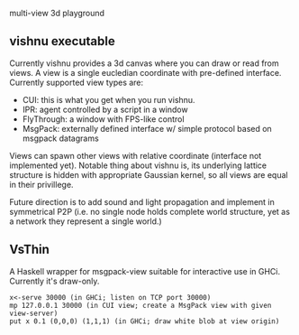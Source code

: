 multi-view 3d playground

vishnu executable
-----

Currently vishnu provides a 3d canvas where you can draw or read from views. A view is a single eucledian
coordinate with pre-defined interface. Currently supported view types are:

* CUI: this is what you get when you run vishnu.
* IPR: agent controlled by a script in a window
* FlyThrough: a window with FPS-like control
* MsgPack: externally defined interface w/ simple protocol based on msgpack datagrams

Views can spawn other views with relative coordinate (interface not implemented yet).
Notable thing about vishnu is, its underlying lattice structure is hidden with appropriate Gaussian kernel,
so all views are equal in their privillege.

Future direction is to add sound and light propagation and implement in symmetrical P2P
(i.e. no single node holds complete world structure, yet as a network they represent a single world.)


VsThin
-----
A Haskell wrapper for msgpack-view suitable for interactive use in GHCi. Currently it's draw-only.

    x<-serve 30000 (in GHCi; listen on TCP port 30000)
    mp 127.0.0.1 30000 (in CUI view; create a MsgPack view with given view-server)
    put x 0.1 (0,0,0) (1,1,1) (in GHCi; draw white blob at view origin)


